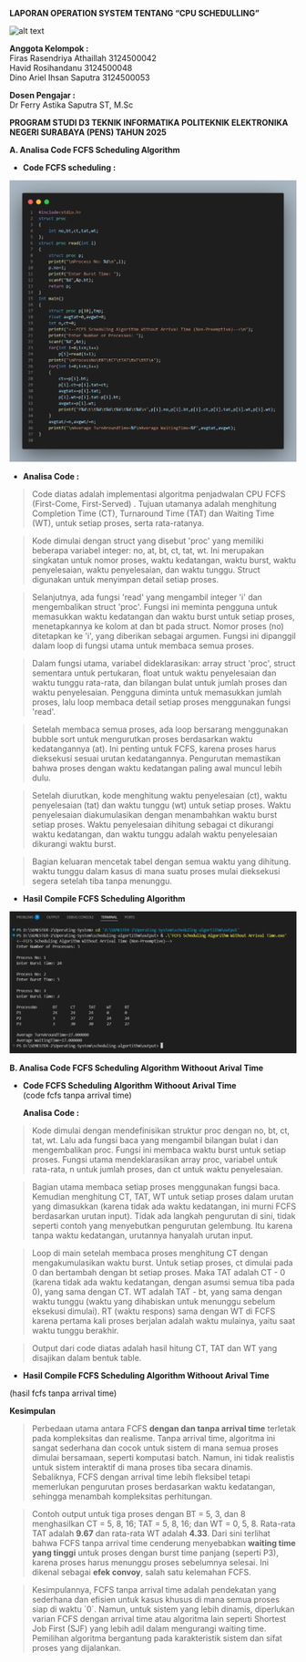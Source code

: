  **LAPORAN OPERATION SYSTEM TENTANG “CPU SCHEDULLING”**

 ![alt text](https://www.google.com/url?sa=i&url=https%3A%2F%2Fid.wikipedia.org%2Fwiki%2FPoliteknik_Elektronika_Negeri_Surabaya&psig=AOvVaw07AlO_4JorfCTB3wqsGTrX&ust=1746690854318000&source=images&cd=vfe&opi=89978449&ved=0CBQQjRxqFwoTCLCZvNLwkI0DFQAAAAAdAAAAABAE)


**Anggota Kelompok :**  
Firas Rasendriya Athaillah	   3124500042  
Havid Rosihandanu		   3124500048  
Dino Ariel Ihsan Saputra  	   3124500053

**Dosen Pengajar :**   
Dr Ferry Astika Saputra ST, M.Sc

**PROGRAM STUDI D3 TEKNIK INFORMATIKA POLITEKNIK ELEKTRONIKA NEGERI SURABAYA (PENS) TAHUN 2025**

**A. Analisa Code FCFS Scheduling Algorithm**

* **Code FCFS scheduling :**

![alt text](https://github.com/DinoAriel/SisOp-2025/blob/main/without-fcs.png)


* **Analisa Code :** 

> Code diatas adalah implementasi algoritma penjadwalan CPU FCFS (First-Come, First-Served) . Tujuan utamanya adalah menghitung Completion Time (CT), Turnaround Time (TAT) dan Waiting Time (WT), untuk setiap proses, serta rata-ratanya.

> Kode dimulai dengan struct yang disebut 'proc' yang memiliki beberapa variabel integer: no, at, bt, ct, tat, wt. Ini merupakan singkatan untuk nomor proses, waktu kedatangan, waktu burst, waktu penyelesaian, waktu penyelesaian, dan waktu tunggu. Struct digunakan untuk menyimpan detail setiap proses.

> Selanjutnya, ada fungsi 'read' yang mengambil integer 'i' dan mengembalikan struct 'proc'. Fungsi ini meminta pengguna untuk memasukkan waktu kedatangan dan waktu burst untuk setiap proses, menetapkannya ke kolom at dan bt pada struct. Nomor proses (no) ditetapkan ke 'i', yang diberikan sebagai argumen. Fungsi ini dipanggil dalam loop di fungsi utama untuk membaca semua proses.

> Dalam fungsi utama, variabel dideklarasikan: array struct 'proc', struct sementara untuk pertukaran, float untuk waktu penyelesaian dan waktu tunggu rata-rata, dan bilangan bulat untuk jumlah proses dan waktu penyelesaian. Pengguna diminta untuk memasukkan jumlah proses, lalu loop membaca detail setiap proses menggunakan fungsi 'read'.

> Setelah membaca semua proses, ada loop bersarang menggunakan bubble sort untuk mengurutkan proses berdasarkan waktu kedatangannya (at). Ini penting untuk FCFS, karena proses harus dieksekusi sesuai urutan kedatangannya. Pengurutan memastikan bahwa proses dengan waktu kedatangan paling awal muncul lebih dulu.

> Setelah diurutkan, kode menghitung waktu penyelesaian (ct), waktu penyelesaian (tat) dan waktu tunggu (wt) untuk setiap proses. Waktu penyelesaian diakumulasikan dengan menambahkan waktu burst setiap proses. Waktu penyelesaian dihitung sebagai ct dikurangi waktu kedatangan, dan waktu tunggu adalah waktu penyelesaian dikurangi waktu burst.

> Bagian keluaran mencetak tabel dengan semua waktu yang dihitung. waktu tunggu dalam kasus di mana suatu proses mulai dieksekusi segera setelah tiba tanpa menunggu. 

* **Hasil Compile FCFS Scheduling Algorithm** 

![alt text](https://github.com/DinoAriel/SisOp-2025/blob/main/without.png)


**B. Analisa Code FCFS Scheduling Algorithm Withoout Arival Time** 

* **Code FCFS Scheduling Algorithm Withoout Arival Time**  
  (code fcfs tanpa arrival time)

  **Analisa Code :** 

	  
> Kode dimulai dengan mendefinisikan struktur proc dengan no, bt, ct, tat, wt. Lalu ada fungsi baca yang mengambil bilangan bulat i dan mengembalikan proc. Fungsi ini membaca waktu burst untuk setiap proses. Fungsi utama mendeklarasikan array proc, variabel untuk rata-rata, n untuk jumlah proses, dan ct untuk waktu penyelesaian.

> Bagian utama membaca setiap proses menggunakan fungsi baca. Kemudian menghitung CT, TAT, WT untuk setiap proses dalam urutan yang dimasukkan (karena tidak ada waktu kedatangan, ini murni FCFS berdasarkan urutan input). Tidak ada langkah pengurutan di sini, tidak seperti contoh yang menyebutkan pengurutan gelembung. Itu karena tanpa waktu kedatangan, urutannya hanyalah urutan input.

> Loop di main setelah membaca proses menghitung CT dengan mengakumulasikan waktu burst. Untuk setiap proses, ct dimulai pada 0 dan bertambah dengan bt setiap proses. Maka TAT adalah CT \- 0 (karena tidak ada waktu kedatangan, dengan asumsi semua tiba pada 0), yang sama dengan CT. WT adalah TAT \- bt, yang sama dengan waktu tunggu (waktu yang dihabiskan untuk menunggu sebelum eksekusi dimulai). RT (waktu respons) sama dengan WT di FCFS karena pertama kali proses berjalan adalah waktu mulainya, yaitu saat waktu tunggu berakhir.

> Output dari code diatas adalah hasil hitung CT, TAT dan WT yang disajikan dalam bentuk table.

* **Hasil Compile FCFS Scheduling Algorithm Withoout Arival Time**

(hasil fcfs tanpa arrival time)

**Kesimpulan** 
> Perbedaan utama antara FCFS **dengan dan tanpa arrival time** terletak pada kompleksitas dan realisme. Tanpa arrival time, algoritma ini sangat sederhana dan cocok untuk sistem di mana semua proses dimulai bersamaan, seperti komputasi batch. Namun, ini tidak realistis untuk sistem interaktif di mana proses tiba secara dinamis. Sebaliknya, FCFS dengan arrival time lebih fleksibel tetapi memerlukan pengurutan proses berdasarkan waktu kedatangan, sehingga menambah kompleksitas perhitungan.  


> Contoh output untuk tiga proses dengan BT \= 5, 3, dan 8 menghasilkan CT \= 5, 8, 16; TAT \= 5, 8, 16; dan WT \= 0, 5, 8\. Rata-rata TAT adalah **9.67** dan rata-rata WT adalah **4.33**. Dari sini terlihat bahwa FCFS tanpa arrival time cenderung menyebabkan **waiting time yang tinggi** untuk proses dengan burst time panjang (seperti P3), karena proses harus menunggu proses sebelumnya selesai. Ini dikenal sebagai **efek convoy**, salah satu kelemahan FCFS.  


> Kesimpulannya, FCFS tanpa arrival time adalah pendekatan yang sederhana dan efisien untuk kasus khusus di mana semua proses siap di waktu \`0\`. Namun, untuk sistem yang lebih dinamis, diperlukan varian FCFS dengan arrival time atau algoritma lain seperti Shortest Job First (SJF) yang lebih adil dalam mengurangi waiting time. Pemilihan algoritma bergantung pada karakteristik sistem dan sifat proses yang dijalankan.
